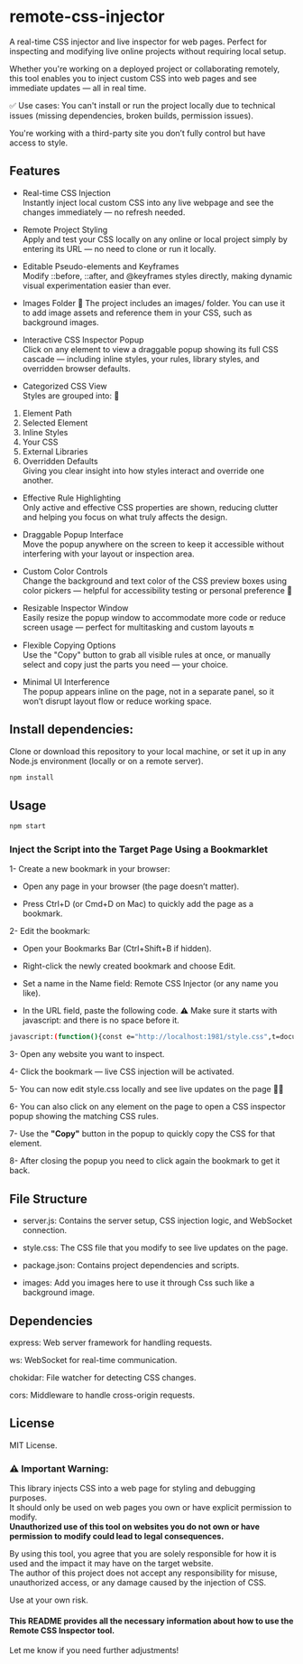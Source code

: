 # remote-css-injector

A real-time CSS injector and live inspector for web pages.
Perfect for inspecting and modifying live online projects without requiring local setup.

Whether you're working on a deployed project or collaborating remotely, this tool enables you to inject custom CSS into web pages and see immediate updates — all in real time.

✅ Use cases:
You can't install or run the project locally due to technical issues (missing dependencies, broken builds, permission issues).

You're working with a third-party site you don’t fully control but have access to style.

## Features

- Real-time CSS Injection  
  Instantly inject local custom CSS into any live webpage and see the changes immediately — no refresh needed.

- Remote Project Styling  
  Apply and test your CSS locally on any online or local project simply by entering its URL — no need to clone or run it locally.

- Editable Pseudo-elements and Keyframes  
  Modify ::before, ::after, and @keyframes styles directly, making dynamic visual experimentation easier than ever.

- Images Folder 📁
  The project includes an images/ folder.
  You can use it to add image assets and reference them in your CSS, such as background images.

- Interactive CSS Inspector Popup  
  Click on any element to view a draggable popup showing its full CSS cascade — including inline styles, your rules, library styles, and overridden browser defaults.

- Categorized CSS View  
  Styles are grouped into: 📝

1. Element Path
2. Selected Element
3. Inline Styles
4. Your CSS
5. External Libraries
6. Overridden Defaults  
   Giving you clear insight into how styles interact and override one another.

- Effective Rule Highlighting  
  Only active and effective CSS properties are shown, reducing clutter and helping you focus on what truly affects the design.

- Draggable Popup Interface  
  Move the popup anywhere on the screen to keep it accessible without interfering with your layout or inspection area.

- Custom Color Controls  
  Change the background and text color of the CSS preview boxes using color pickers — helpful for accessibility testing or personal preference 🎨

- Resizable Inspector Window  
  Easily resize the popup window to accommodate more code or reduce screen usage — perfect for multitasking and custom layouts 🔛

- Flexible Copying Options  
  Use the "Copy" button to grab all visible rules at once, or manually select and copy just the parts you need — your choice.

- Minimal UI Interference  
  The popup appears inline on the page, not in a separate panel, so it won’t disrupt layout flow or reduce working space.

## Install dependencies:

Clone or download this repository to your local machine, or set it up in any Node.js environment (locally or on a remote server).

```bash
npm install
```

## Usage

```bash
npm start
```

### Inject the Script into the Target Page Using a Bookmarklet

1- Create a new bookmark in your browser:

- Open any page in your browser (the page doesn’t matter).

- Press Ctrl+D (or Cmd+D on Mac) to quickly add the page as a bookmark.

2- Edit the bookmark:

- Open your Bookmarks Bar (Ctrl+Shift+B if hidden).

- Right-click the newly created bookmark and choose Edit.

- Set a name in the Name field: Remote CSS Injector (or any name you like).

- In the URL field, paste the following code.
  ⚠️ Make sure it starts with javascript: and there is no space before it.

```bash
javascript:(function(){const e="http://localhost:1981/style.css",t=document.querySelector("link[data-live]");t&&t.remove();const o=document.createElement("link");o.rel="stylesheet",o.href=e+"?t="+Date.now(),o.setAttribute("data-live","true"),document.head.appendChild(o);const n=new WebSocket("ws://localhost:1981");n.onmessage=r=>{"css-updated"===r.data&&(o.href=e+"?t="+Date.now())};const l=document.getElementById("css-popup");l&&l.remove();const a=document.createElement("div"),s=JSON.parse(localStorage.getItem("css-popup-position")||"{}"),d=s.top||"10%",c=s.left||"50%",i=s.left?"":"translateX(-50%)";a.id="css-popup",a.style=`position:fixed;top:${d};left:${c};transform:${i};width:40%;background:#1e1e1e;color:#f1f1f1;font-family:sans-serif;z-index:999999;border-radius:8px;padding-top:2.5rem;box-shadow:0 0 15px rgba(0,0,0,.6);user-select:text;resize:both;overflow:auto;`;const r=document.createElement("div");r.style="cursor:move;position:absolute;top:0;left:0;right:0;background: #d9d9d9;display:flex;justify-content:space-between;align-items:center;padding:0.5rem;border-bottom:1px solid #444;z-index:9999999;gap:0.5rem;font-family:sans-serif;max-height:60vh;";const p=document.createElement("div"),m=document.createElement("button");m.textContent="Copy",m.style="background:#2d5466;color:white;border:none;padding:4px 8px;cursor:pointer;font-weight: bold;border-radius: 10%;";const u=document.createElement("input"),y=document.createElement("input");u.type="color",y.type="color",u.title="Background",y.title="Text Color",u.value="#2a2a2a",y.value="#f1f1f1",u.oninput=()=>{document.querySelectorAll("#css-popup pre").forEach(e=>e.style.background=u.value)},y.oninput=()=>{document.querySelectorAll("#css-popup pre").forEach(e=>e.style.color=y.value)},p.append(u,y,m),p.style="display:flex;align-items:center;column-gap:4%;";const f=document.createElement("button");f.textContent="X",f.style="background:#ba0404;color:white;border:none;padding:4px 8px;cursor:pointer;font-weight: bold;border-radius: 25%;",f.onclick=()=>{document.removeEventListener("click",b,!0),a.remove()},m.onclick=()=>{navigator.clipboard.writeText(g.textContent),m.textContent="Copied!",setTimeout(()=>m.textContent="Copy",1e3)},r.append(f,p);const g=document.createElement("div");g.style="padding:1rem;margin:0;white-space:normal;display:flex;flex-direction:column;gap:1rem;font-family:sans-serif;word-wrap: break-word;max-height: 50vh;overflow-y:scroll;",a.append(r,g),document.body.appendChild(a),function(e,t){let o=0,n=0,l=!1;t.addEventListener("mousedown",t=>{l=!0;const a=e.getBoundingClientRect();o=t.clientX-a.left,n=t.clientY-a.top,e.style.transform="none",document.body.style.userSelect="none"}),document.addEventListener("mousemove",t=>{if(l){const l=t.clientX-o,a=t.clientY-n;e.style.left=`${l}px`,e.style.top=`${a}px`,localStorage.setItem("css-popup-position",JSON.stringify({left:`${l}px`,top:`${a}px`}))}}),document.addEventListener("mouseup",()=>{l=!1,document.body.style.userSelect="auto"})}(a,r);const h=(e,t,o)=>{const n=document.createElement("div"),l=document.createElement("div");l.textContent=e,l.style=`background:${t};color:black;padding:4px 8px;border-radius:4px 4px 0 0;font-family:sans-serif;font-weight: bold;`;const a=document.createElement("pre");return a.textContent=o,a.style="background:#2a2a2a;margin:0;padding:0.5rem;border-radius:0 0 4px 4px;white-space:pre-wrap;overflow-x:auto;font-weight:bold;",n.append(l,a),n},v=e=>e.split(",").every(e=>["*","::before","::after","html","body"].includes(e.trim())||/^\W*$/.test(e.trim()));let b=function(e){if(a.contains(e.target))return;e.preventDefault(),e.stopPropagation();const t=e.target,o=t.getAttribute("style")?t.getAttribute("style").split(";").map(e=>e.trim()).filter(Boolean).join(";\n")+";":"",n=[],l=[],s=window.getComputedStyle(t),d=document.createElement(t.tagName);t.classList.forEach(e=>d.classList.add(e)),d.style.all="initial",document.body.appendChild(d);const c=window.getComputedStyle(d),i=[];for(const e of s)c.getPropertyValue(e)!==s.getPropertyValue(e)&&!e.startsWith("-webkit")&&i.push(`${e}: ${s.getPropertyValue(e)};`);document.body.removeChild(d);for(const e of document.styleSheets)try{const t=e.cssRules||e.rules;if(!t)continue;for(const o of t)o.selectorText&&target.matches(o.selectorText)&&!v(o.selectorText)&&((e.href||"").includes("style.css")||(e.href||"").startsWith(location.origin)?n.push(o.cssText):l.push(o.cssText))}catch{}g.innerHTML="";const r=t.tagName.toLowerCase()+(t.id?"#"+t.id:"")+(t.className?"."+[...t.classList].join("."):""),x=[];let E=t;while(E&&E!==document.body){let e=E.tagName.toLowerCase();E.id&&(e+="#"+E.id),E.classList.length&&(e+="."+[...E.classList].join(".")),x.unshift(e),E=E.parentElement}const w=x.join(" > ");g.appendChild(h("Element Path","#38bdf8",w)),g.appendChild(h("Selected Element","#00bcd4",r)),o&&g.appendChild(h("Inline Styles","#a777fd",o)),n.length&&g.appendChild(h("Your CSS","#94dd3e",n.join("\n\n"))),l.length&&g.appendChild(h("External Library","#ff7c00",l.join("\n\n"))),i.length&&g.appendChild(h("Overridden Default Styles","#ffc107",i.join("\n\n"))),a.scrollTop=0};document.addEventListener("click",b,!0)})();

```

3- Open any website you want to inspect.

4- Click the bookmark — live CSS injection will be activated.

5- You can now edit style.css locally and see live updates on the page 🎉🎉

6- You can also click on any element on the page to open a CSS inspector popup showing the matching CSS rules.

7- Use the **"Copy"** button in the popup to quickly copy the CSS for that element.

8- After closing the popup you need to click again the bookmark to get it back.

## File Structure

- server.js: Contains the server setup, CSS injection logic, and WebSocket connection.

- style.css: The CSS file that you modify to see live updates on the page.

- package.json: Contains project dependencies and scripts.

- images: Add you images here to use it through Css such like a background image.

## Dependencies

express: Web server framework for handling requests.

ws: WebSocket for real-time communication.

chokidar: File watcher for detecting CSS changes.

cors: Middleware to handle cross-origin requests.

## License

MIT License.

### ⚠️ Important Warning:

This library injects CSS into a web page for styling and debugging purposes.  
It should only be used on web pages you own or have explicit permission to modify.  
**Unauthorized use of this tool on websites you do not own or have permission to modify could lead to legal consequences.**

By using this tool, you agree that you are solely responsible for how it is used and the impact it may have on the target website.  
The author of this project does not accept any responsibility for misuse, unauthorized access, or any damage caused by the injection of CSS.

Use at your own risk.

#### This README provides all the necessary information about how to use the Remote CSS Inspector tool.

Let me know if you need further adjustments!
